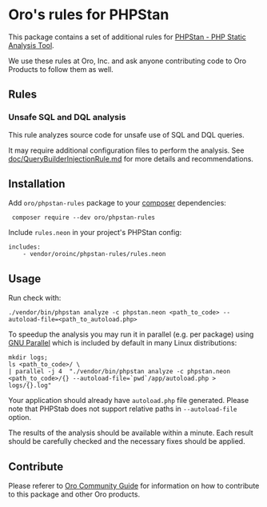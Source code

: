 # Oro's rules for PHPStan

This package contains a set of additional rules for [PHPStan - PHP Static Analysis Tool](https://github.com/phpstan/phpstan).

We use these rules at Oro, Inc. and ask anyone contributing code to Oro Products to follow them as well.

## Rules

### Unsafe SQL and DQL analysis

This rule analyzes source code for unsafe use of SQL and DQL queries.

It may require additional configuration files to perform the analysis. See [doc/QueryBuilderInjectionRule.md](/doc/QueryBuilderInjectionRule.md) for more details and recommendations.

## Installation

Add `oro/phpstan-rules` package to your [composer](https://getcomposer.org/) dependencies:

```
 composer require --dev oro/phpstan-rules
```

Include `rules.neon` in your project's PHPStan config:

```
includes:
    - vendor/oroinc/phpstan-rules/rules.neon
```

## Usage

Run check with:
 
```
./vendor/bin/phpstan analyze -c phpstan.neon <path_to_code> --autoload-file=<path_to_autoload.php>
```
 
To speedup the analysis you may run it in parallel (e.g. per package) using [GNU Parallel](https://www.gnu.org/software/parallel/) which is included by default in many Linux distributions:

```
mkdir logs;
ls <path_to_code>/ \
| parallel -j 4  "./vendor/bin/phpstan analyze -c phpstan.neon <path_to_code>/{} --autoload-file=`pwd`/app/autoload.php > logs/{}.log"
```

Your application should already have `autoload.php` file generated.
Please note that PHPStab does not support relative paths in `--autoload-file` option.

The results of the analysis should be available within a minute. Each result should be carefully checked and the necessary fixes should be applied.


## Contribute

Please referer to [Oro Community Guide](https://oroinc.com/orocommerce/doc/current/community/contribute) for information on how to contribute to this package and other Oro products. 
